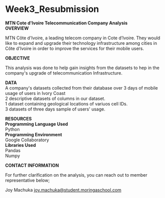 # Week3_Resubmission
**MTN Cote d'Ivoire Telecommunication Company Analysis**<br>
**OVERVIEW**

MTN Côte d'Ivoire, a leading telecom company in Cote d’Ivoire. They would like to expand and upgrade their technology infrastructure among cities in Côte d'Ivoire in order to improve the services for their mobile users.<br>

**OBJECTIVE**

This analysis was done to help gain insights from the datasets to hep in the company's upgrade of telecommunication Infrastructure.<br>

**DATA**<br>
A company's datasets collected from their database over 3 days of mobile usage of users in Ivory Coast<br>
2 descriptive datasets of columns in our dataset.<br>
1 dataset containing geological locations of variuos cell IDs.<br>
3 datasets of three days sample of users' usage.<br>

**RESOURCES**<br>
**Programming Language Used<br>**
Python<br>
**Programming Environment**<br>
Google Collaboratory<br>
**Libraries Used**<br>
Pandas<br>
Numpy<br>

**CONTACT INFORMATION**

For further clarification on the analysis, you can reach out to  member representative below;

Joy Machuka    joy.machuka@student.moringaschool.com
